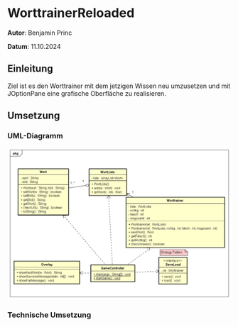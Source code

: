 # WorttrainerReloaded
**Autor**: Benjamin Princ

**Datum**: 11.10.2024

## Einleitung
Ziel ist es den Worttrainer mit dem jetzigen Wissen neu umzusetzen und mit JOptionPane
eine grafische Oberfläche zu realisieren.

## Umsetzung
### UML-Diagramm
![UML Diagramm](UML/WorttrainerUML.png)

### Technische Umsetzung